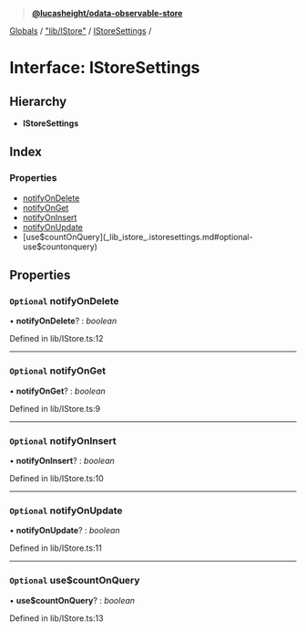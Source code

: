 > **[@lucasheight/odata-observable-store](../README.md)**

[Globals](../globals.md) / ["lib/IStore"](../modules/_lib_istore_.md) / [IStoreSettings](_lib_istore_.istoresettings.md) /

# Interface: IStoreSettings

## Hierarchy

* **IStoreSettings**

## Index

### Properties

* [notifyOnDelete](_lib_istore_.istoresettings.md#optional-notifyondelete)
* [notifyOnGet](_lib_istore_.istoresettings.md#optional-notifyonget)
* [notifyOnInsert](_lib_istore_.istoresettings.md#optional-notifyoninsert)
* [notifyOnUpdate](_lib_istore_.istoresettings.md#optional-notifyonupdate)
* [use$countOnQuery](_lib_istore_.istoresettings.md#optional-use$countonquery)

## Properties

### `Optional` notifyOnDelete

• **notifyOnDelete**? : *boolean*

Defined in lib/IStore.ts:12

___

### `Optional` notifyOnGet

• **notifyOnGet**? : *boolean*

Defined in lib/IStore.ts:9

___

### `Optional` notifyOnInsert

• **notifyOnInsert**? : *boolean*

Defined in lib/IStore.ts:10

___

### `Optional` notifyOnUpdate

• **notifyOnUpdate**? : *boolean*

Defined in lib/IStore.ts:11

___

### `Optional` use$countOnQuery

• **use$countOnQuery**? : *boolean*

Defined in lib/IStore.ts:13